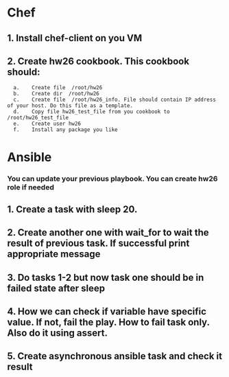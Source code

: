 # Chef

## 1.	Install chef-client on you VM

## 2.	Create hw26 cookbook. This cookbook should:
      a.	Create file  /root/hw26
      b.	Create dir  /root/hw26
      c.	Create file  /root/hw26_info. File should contain IP address of your host. Do this file as a template.
      d.	Copy file hw26_test_file from you cookbook to /root/hw26_test_file
      e.	Create user hw26
      f.	Install any package you like

# Ansible

###  You can update your previous playbook. You can create hw26 role if needed

## 1.	Create a task with sleep 20.

## 2.	Create another one with wait_for  to wait the result of previous task. If successful print appropriate message

## 3.	Do tasks 1-2 but now task one should be in failed state after sleep

## 4.	How we can check if variable have specific value. If not, fail the play. How to fail task only. Also do it using assert.

## 5.	Create asynchronous ansible task and check it result
